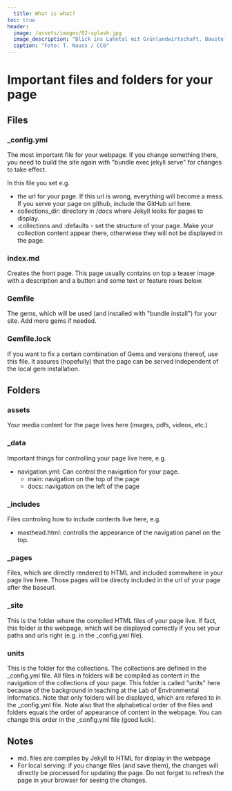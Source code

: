 ```yaml
---
  title: What is what?
toc: true
header:
  image: /assets/images/02-splash.jpg
  image_description: "Blick ins Lahntal mit Grünlandwirtschaft, Baustelle für Stromtrassen und Regenbogen."
  caption: "Foto: T. Nauss / CC0"
---
```



# Important files and folders for your page

## Files

### _config.yml

The most important file for your webpage. If you change something there, you need to build the site again with "bundle exec jekyll serve" for changes to take effect.

In this file you set e.g. 
  - the url for your page. If this url is wrong, everything will become a mess. If you serve your page on github, include the GitHub url here.
  - collections_dir: directory in /docs where Jekyll looks for pages to display. 
  - :collections and :defaults - set the structure of your page. Make your collection content appear there, otherwiese they will not be displayed in the page.
  
  
### index.md

Creates the front page. This page usually contains on top a teaser image with a description and a button and some text or feature rows below.


### Gemfile

The gems, which will be used (and installed with "bundle install") for your site. Add more gems if needed.


### Gemfile.lock

If you want to fix a certain combination of Gems and versions thereof, use this file. It assures (hopefully) that the page can be served independent of the local gem installation.


## Folders

### assets

Your media content for the page lives here (images, pdfs, videos, etc.)


### _data

Important things for controlling your page live here, e.g.
  - navigation.yml: Can control the navigation for your page. 
    - main: navigation on the top of the page
    - docs: navigation on the left of the page

### _includes

Files controling how to include contents live here, e.g.
  - masthead.html: controlls the appearance of the navigation panel on the top.
  
  
### _pages

Files, which are directly rendered to HTML and included somewhere in your page live here. Those pages will be directy included in the url of your page after the baseurl.

### _site

This is the folder where the compiled HTML files of your page live. If fact, this folder *is* the webpage, which will be displayed correctly if you set your paths and urls right (e.g. in the _config.yml file).


### units

This is the folder for the collections. The collections are defined in the _config.yml file. All files in folders will be compiled as content in the navigation of the collections of your page. This folder is called "units" here because of the background in teaching at the Lab of Environmental Informatics. Note that only folders will be displayed, which are refered to in the _config.yml file. Note also that the alphabetical order of the files and folders equals the order of appearance of content in the webpage. You can change this order in the _config.yml file (good luck).



## Notes

- md. files are compiles by Jekyll to HTML for display in the webpage
- For local serving: if you change files (and save them), the changes will directly be processed for updating the page. Do not forget to refresh the page in your browser for seeing the changes.

